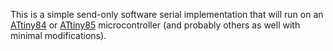 This is a simple send-only software serial implementation that will run on an [ATtiny84][] or [ATtiny85][] microcontroller (and probably others as well with minimal modifications).

[attiny84]: https://www.microchip.com/wwwproducts/en/ATtiny84
[attiny85]: https://www.microchip.com/wwwproducts/en/ATtiny85
